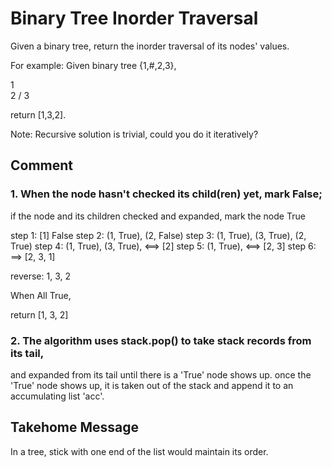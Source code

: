 # Binary Tree Inorder Traversal

Given a binary tree, return the inorder traversal of its nodes' values.

For example:
Given binary tree {1,#,2,3},

   1
    \
     2
    /
   3

return [1,3,2].

Note: Recursive solution is trivial, could you do it iteratively?

## Comment
### 1. When the node hasn't checked its child(ren) yet, mark False;
if the node and its children checked and expanded,  mark the node True


step 1: [1] False
step 2: (1, True), (2, False)
step 3: (1, True), (3, True), (2, True)
step 4: (1, True), (3, True),  <==> [2]
step 5: (1, True),  <==> [2, 3]
step 6: ==> [2, 3, 1]

reverse: 1, 3, 2

When All True, 

return [1, 3, 2]
### 2. The algorithm uses stack.pop() to take stack records from its tail, 
and expanded from its tail until there is a 'True' node shows up. once the
'True' node shows up, it is taken out of the stack and append it to an accumulating list 'acc'. 

## Takehome Message

In a tree, stick with one end of the list would maintain its order. 


